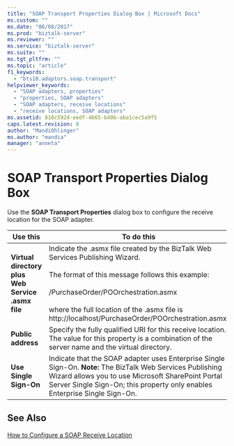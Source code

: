```yaml
---
title: "SOAP Transport Properties Dialog Box | Microsoft Docs"
ms.custom: ""
ms.date: "06/08/2017"
ms.prod: "biztalk-server"
ms.reviewer: ""
ms.service: "biztalk-server"
ms.suite: ""
ms.tgt_pltfrm: ""
ms.topic: "article"
f1_keywords: 
  - "bts10.adaptors.soap.transport"
helpviewer_keywords: 
  - "SOAP adapters, properties"
  - "properties, SOAP adapters"
  - "SOAP adapters, receive locations"
  - "receive locations, SOAP adapters"
ms.assetid: 818c592d-eedf-4665-b40b-aba1cec5a9f5
caps.latest.revision: 8
author: "MandiOhlinger"
ms.author: "mandia"
manager: "anneta"
---
```

# SOAP Transport Properties Dialog Box
Use the **SOAP Transport Properties** dialog box to configure the receive location for the SOAP adapter.  
  
|Use this|To do this|  
|--------------|----------------|  
|**Virtual directory plus Web Service .asmx file**|Indicate the .asmx file created by the BizTalk Web Services Publishing Wizard.<br /><br /> The format of this message follows this example:<br /><br /> /PurchaseOrder/POOrchestration.asmx<br /><br /> where the full location of the .asmx file is http://localhost/PurchaseOrder/POOrchestration.asmx.|  
|**Public address**|Specify the fully qualified URI for this receive location. The value for this property is a combination of the server name and the virtual directory.|  
|**Use Single Sign-On**|Indicate that the SOAP adapter uses Enterprise Single Sign-On. **Note:**  The BizTalk Web Services Publishing Wizard allows you to use Microsoft SharePoint Portal Server Single Sign-On; this property only enables Enterprise Single Sign-On.|  
  
## See Also  
 [How to Configure a SOAP Receive Location](../core/how-to-configure-a-soap-receive-location.md)